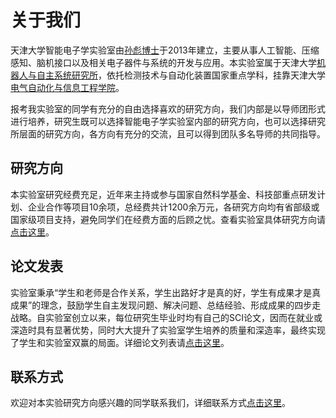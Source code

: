 # **关于我们**

天津大学智能电子学实验室由[孙彪博士](http://seea.tju.edu.cn/info/1016/1559.htm)于2013年建立，主要从事人工智能、压缩感知、脑机接口以及相关电子器件与系统的开发与应用。本实验室属于天津大学[机器人与自主系统研究所](http://robot.tju.edu.cn/)，依托检测技术与自动化装置国家重点学科，挂靠天津大学[电气自动化与信息工程学院](http://seea.tju.edu.cn/)。

报考我实验室的同学有充分的自由选择喜欢的研究方向，我们内部是以导师团形式进行培养，研究生既可以选择智能电子学实验室内部的研究方向，也可以选择研究所层面的研究方向，各方向有充分的交流，且可以得到团队多名导师的共同指导。

## **研究方向**
本实验室研究经费充足，近年来主持或参与国家自然科学基金、科技部重点研发计划、企业合作等项目10余项，总经费共计1200余万元，各研究方向均有省部级或国家级项目支持，避免同学们在经费方面的后顾之忧。查看实验室具体研究方向请[点击这里](http://bsunlab.com/research/)。

## **论文发表**
实验室秉承“学生和老师是合作关系，学生出路好才是真的好，学生有成果才是真成果”的理念，鼓励学生自主发现问题、解决问题、总结经验、形成成果的四步走战略。自实验室创立以来，每位研究生毕业时均有自己的SCI论文，因而在就业或深造时具有显著优势，同时大大提升了实验室学生培养的质量和深造率，最终实现了学生和实验室双赢的局面。详细论文列表请[点击这里](http://bsunlab.com/publication/)。

## **联系方式**
欢迎对本实验研究方向感兴趣的同学联系我们，详细联系方式[点击这里](http://bsunlab.com/contact/)。
